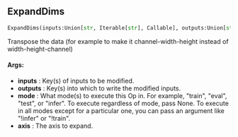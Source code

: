 ## ExpandDims
```python
ExpandDims(inputs:Union[str, Iterable[str], Callable], outputs:Union[str, Iterable[str]], mode:Union[NoneType, str, Iterable[str]]=None, axis:int=-1)
```
Transpose the data (for example to make it channel-width-height instead of width-height-channel)


#### Args:

* **inputs** :  Key(s) of inputs to be modified.
* **outputs** :  Key(s) into which to write the modified inputs.
* **mode** :  What mode(s) to execute this Op in. For example, "train", "eval", "test", or "infer". To execute        regardless of mode, pass None. To execute in all modes except for a particular one, you can pass an argument        like "!infer" or "!train".
* **axis** :  The axis to expand.
